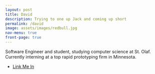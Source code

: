 ```yaml
---
layout: post
title: David
description: Trying to one up Jack and coming up short
permalink: /david
image: assets/images/redbull.jpg
nav-menu: true
front-page: true
---
```


Software Engineer and student, studying computer science at St. Olaf. Currently interning at a top rapid prototyping firm in Minnesota.

<ul class="actions">
	<li><a href="https://www.linkedin.com/in/david-ellenberger-b9441b129/" class="button next">Link Me In</a></li>
</ul>